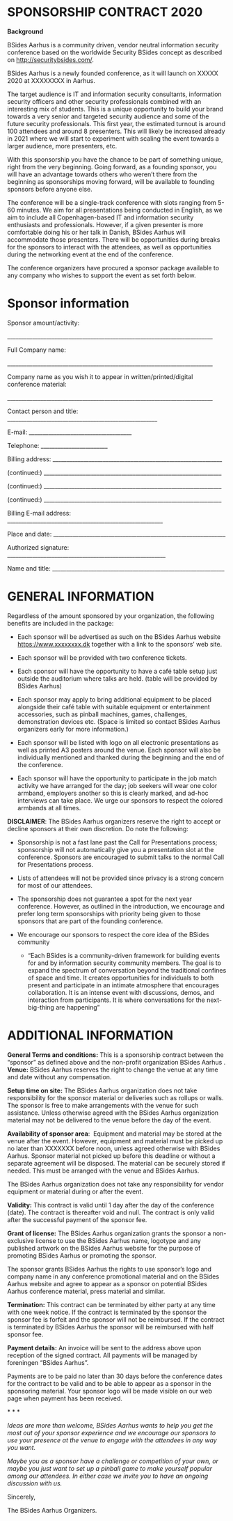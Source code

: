  SPONSORSHIP CONTRACT 2020 
===========================

**Background**

BSides Aarhus is a community driven, vendor neutral information security
conference based on the worldwide Security BSides concept as described on
<http://securitybsides.com/>.

BSides Aarhus is a newly founded conference, as it will launch on XXXXX
2020 at XXXXXXXX in Aarhus.

The target audience is IT and information security consultants, information
security officers and other security professionals combined with an interesting
mix of students. This is a unique opportunity to build your brand towards a very
senior and targeted security audience and some of the future security
professionals. This first year, the estimated turnout is around 100 attendees
and around 8 presenters. This will likely be increased already in 2021 where we
will start to experiment with scaling the event towards a larger audience, more
presenters, etc.

With this sponsorship you have the chance to be part of something unique, right
from the very beginning. Going forward, as a founding sponsor, you will have an
advantage towards others who weren’t there from the beginning as sponsorships
moving forward, will be available to founding sponsors before anyone else.

The conference will be a single-track conference with slots ranging from 5-60
minutes. We aim for all presentations being conducted in English, as we aim to
include all Copenhagen-based IT and information security enthusiasts and
professionals. However, if a given presenter is more comfortable doing his or
her talk in Danish, BSides Aarhus will accommodate those presenters. There
will be opportunities during breaks for the sponsors to interact with the
attendees, as well as opportunities during the networking event at the end of
the conference.

The conference organizers have procured a sponsor package available to any
company who wishes to support the event as set forth below.

Sponsor information 
====================

Sponsor amount/activity:

\_________________________________________________________________________\_

Full Company name:

\_________________________________________________________________________\_

Company name as you wish it to appear in written/printed/digital conference
material:

\_________________________________________________________________________\_

Contact person and title: \_____________________________________________________\_

E-mail: \____________________________________\_    

Telephone: \_______________________\_

Billing address: \____________________________________________________________\_

(continued:) \_______________________________________________________________\_

(continued:) \_______________________________________________________________\_

(continued:) \_______________________________________________________________\_

Billing E-mail address: _______________________________________________________\_

Place and date: _____________________________________________________________\_

Authorized signature: ________________________________________________________\_

Name and title: _____________________________________________________________\_


GENERAL INFORMATION 
====================

Regardless of the amount sponsored by your organization, the following benefits
are included in the package:

-   Each sponsor will be advertised as such on the BSides Aarhus website
    <https://www.xxxxxxxx.dk> together with a link to the sponsors’ web site.

-   Each sponsor will be provided with two conference tickets.

-   Each sponsor will have the opportunity to have a café table setup just
    outside the auditorium where talks are held. (table will be provided by
    BSides Aarhus)

-   Each sponsor may apply to bring additional equipment to be placed alongside
    their café table with suitable equipment or entertainment accessories, such
    as pinball machines, games, challenges, demonstration devices etc. (Space is
    limited so contact BSides Aarhus organizers early for more information.)

-   Each sponsor will be listed with logo on all electronic presentations as
    well as printed A3 posters around the venue. Each sponsor will also be
    individually mentioned and thanked during the beginning and the end of the
    conference.

-   Each sponsor will have the opportunity to participate in the job match
    activity we have arranged for the day; job seekers will wear one color
    armband, employers another so this is clearly marked, and ad-hoc interviews
    can take place. We urge our sponsors to respect the colored armbands at all
    times.

**DISCLAIMER**: ​The BSides Aarhus organizers reserve the right to accept or
decline sponsors at their own discretion. Do note the following:

-   Sponsorship is not a fast lane past the Call for Presentations process;
    sponsorship will not automatically give you a presentation slot at the
    conference. Sponsors are encouraged to submit talks to the normal Call for
    Presentations process.

-   Lists of attendees will not be provided since privacy is a strong concern
    for most of our attendees.

-   The sponsorship does not guarantee a spot for the next year conference.
    However, as outlined in the introduction, we encourage and prefer long term
    sponsorships with priority being given to those sponsors that are part of
    the founding conference.

-   We encourage our sponsors to respect the core idea of the BSides community

    -   “Each BSides is a community-driven framework for building events for and
        by information security community members. The goal is to expand the
        spectrum of conversation beyond the traditional confines of space and
        time. It creates opportunities for individuals to both present and
        participate in an intimate atmosphere that encourages collaboration. It
        is an intense event with discussions, demos, and interaction from
        participants. It is where conversations for the next-big-thing are
        happening”

ADDITIONAL INFORMATION 
=======================

**General Terms and conditions:** This​ is a sponsorship contract between the
“sponsor” as defined above and the non-profit organization BSides Aarhus
.
**Venue:** BSides Aarhus reserves the right to change the venue at any time
and date without any compensation.

**Setup time on site:** The BSides Aarhus organization does not take
responsibility for the sponsor material or deliveries such as rollups or walls.
The sponsor is free to make arrangements with the venue for such assistance.
Unless otherwise agreed with the BSides Aarhus organization material may not
be delivered to the venue before the day of the event.

**Availability of sponsor area**: ​ Equipment and material may be stored at the
venue after the event. However, equipment and material must be picked up no
later than  XXXXXXX before noon, unless agreed otherwise with BSides
Aarhus. Sponsor material not picked up before this deadline or without a
separate agreement will be disposed. The material can be securely stored if
needed. This must be arranged with the venue and BSides Aarhus.

The BSides Aarhus organization does not take any responsibility for vendor
equipment or material during or after the event.

**Validity:** This​ contract is valid until 1 day after the day of the conference
(date). The contract is thereafter void and null. The contract is
only valid after the successful payment of the sponsor fee.

**Grant of license:** The BSides Aarhus organization grants the sponsor a
non-exclusive license to use the BSides Aarhus name, logotype and any
published artwork on the BSides Aarhus website for the purpose of promoting
BSides Aarhus or promoting the sponsor.

The sponsor grants BSides Aarhus the rights to use sponsor’s logo and company
name in any conference promotional material and on the BSides Aarhus website
and agree to appear as a sponsor on potential BSides Aarhus conference
material, press material and similar.

**Termination:** This contract can be terminated by either party at any time
with one week notice. If the contract is terminated by the sponsor the sponsor
fee is forfeit and the sponsor will not be reimbursed. If the contract is
terminated by BSides Aarhus the sponsor will be reimbursed with half sponsor
fee.

**Payment details:** An​ invoice will be sent to the address above upon reception
of the signed contract. All payments will be managed by foreningen “BSides
Aarhus”.

Payments are to be paid no later than 30 days before the conference dates for
the contract to be valid and to be able to appear as a sponsor in the sponsoring
material. Your sponsor logo will be made visible on our web page when payment
has been received.

\* \* \*

*Ideas are more than welcome, BSides Aarhus wants to help you get the most
out of your sponsor experience and we encourage our sponsors to use your
presence at the venue to engage with the attendees in any way you want.*

*Maybe you as a sponsor have a challenge or competition of your own, or maybe
you just want to set up a pinball game to make yourself popular among our
attendees. In either case we invite you to have an ongoing discussion with us.*

Sincerely,

The BSides Aarhus Organizers.
